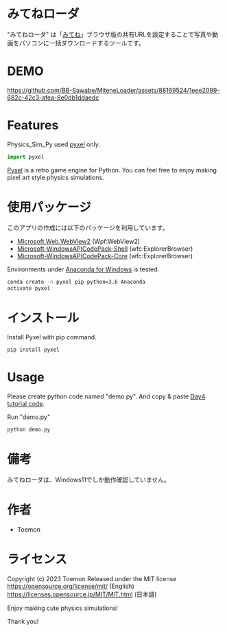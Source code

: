﻿# みてねローダ

"みてねローダ" は「[みてね](https://mitene.us/)」ブラウザ版の共有URLを設定することで写真や動画をパソコンに一括ダウンロードするツールです。

# DEMO

https://github.com/BB-Sawabe/MiteneLoader/assets/88169524/1eee2099-682c-42c3-afea-8e0db1ddaedc

# Features

Physics_Sim_Py used [pyxel](https://github.com/kitao/pyxel) only.

```python
import pyxel
```
[Pyxel](https://github.com/kitao/pyxel) is a retro game engine for Python.
You can feel free to enjoy making pixel art style physics simulations.

# 使用パッケージ
このアプリの作成には以下のパッケージを利用しています。

* [Microsoft.Web.WebView2](https://learn.microsoft.com/ja-jp/microsoft-edge/webview2/) (Wpf:WebView2)
* [Microsoft-WindowsAPICodePack-Shell](https://github.com/contre/Windows-API-Code-Pack-1.1) (wfc:ExplorerBrowser)
* [Microsoft-WindowsAPICodePack-Core](https://github.com/contre/Windows-API-Code-Pack-1.1) (wfc:ExplorerBrowser)



Environments under [Anaconda for Windows](https://www.anaconda.com/distribution/) is tested.

```bash
conda create -n pyxel pip python=3.6 Anaconda
activate pyxel
```

# インストール

Install Pyxel with pip command.

```bash
pip install pyxel
```

# Usage

Please create python code named "demo.py".
And copy &amp; paste [Day4 tutorial code](https://cpp-learning.com/pyxel_physical_sim4/).

Run "demo.py"

```bash
python demo.py
```

# 備考

みてねローダは、Windows11でしか動作確認していません。

# 作者

* Toemon

# ライセンス

Copyright (c) 2023 Toemon
Released under the MIT license
https://opensource.org/license/mit/ (English)
https://licenses.opensource.jp/MIT/MIT.html (日本語)

Enjoy making cute physics simulations!

Thank you!